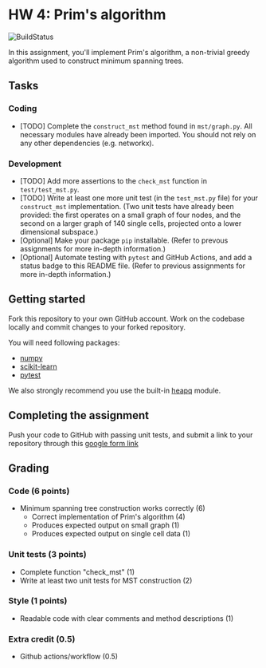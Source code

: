 # HW 4: Prim's algorithm
![BuildStatus](https://github.com/minh-science/HW4-PRIM-MST/actions/workflows/test.yml/badge.svg?event=push)

In this assignment, you'll implement Prim's algorithm, a non-trivial greedy algorithm used to construct minimum spanning trees. 

## Tasks

### Coding

* [TODO] Complete the `construct_mst` method found in `mst/graph.py`. All necessary modules have already been imported. You should not rely on any other dependencies (e.g. networkx). 

### Development

* [TODO] Add more assertions to the `check_mst` function in `test/test_mst.py`.
* [TODO] Write at least one more unit test (in the `test_mst.py` file) for your `construct_mst` implementation. (Two unit tests have already been provided: the first operates on a small graph of four nodes, and the second on a larger graph of 140 single cells, projected onto a lower dimensional subspace.)
* [Optional] Make your package `pip` installable. (Refer to prevous assignments for more in-depth information.)
* [Optional] Automate testing with `pytest` and GitHub Actions, and add a status badge to this README file. (Refer to previous assignments for more in-depth information.)

## Getting started

Fork this repository to your own GitHub account. Work on the codebase locally and commit changes to your forked repository. 

You will need following packages:

- [numpy](https://numpy.org/)
- [scikit-learn](https://scikit-learn.org/)
- [pytest](https://docs.pytest.org/en/7.2.x/)

We also strongly recommend you use the built-in [heapq](https://docs.python.org/3/library/heapq.html) module.

## Completing the assignment

Push your code to GitHub with passing unit tests, and submit a link to your repository through this [google form link](https://forms.gle/guyuWE6hsTiz34WTA)

## Grading

### Code (6 points)

* Minimum spanning tree construction works correctly (6)
    * Correct implementation of Prim's algorithm (4)
    * Produces expected output on small graph (1) 
    * Produces expected output on single cell data (1) 

### Unit tests (3 points)

* Complete function "check_mst" (1)
* Write at least two unit tests for MST construction (2)

### Style (1 points)

* Readable code with clear comments and method descriptions (1)

### Extra credit (0.5)

* Github actions/workflow (0.5)
